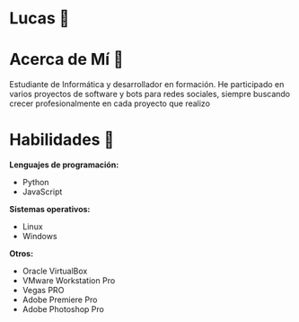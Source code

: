 # Lucas 👾

# Acerca de Mí 👤
Estudiante de Informática y desarrollador en formación. He participado en varios proyectos de software y bots para redes sociales, siempre buscando crecer profesionalmente en cada proyecto que realizo

# Habilidades 🚀 

**Lenguajes de programación:**
- Python
- JavaScript

**Sistemas operativos:**
- Linux
- Windows

**Otros:**
- Oracle VirtualBox
- VMware Workstation Pro
- Vegas PRO
- Adobe Premiere Pro
- Adobe Photoshop Pro